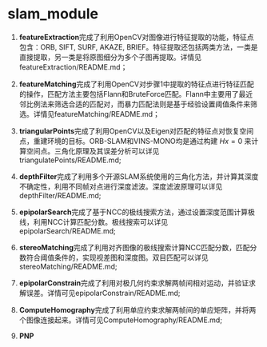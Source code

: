 # slam_module


1. **featureExtraction**完成了利用OpenCV对图像进行特征提取的功能，特征点包含：ORB, SIFT, SURF, AKAZE, BRIEF。特征提取还包括两类方法，一类是直接提取，另一类是将原图细分为多个子图再提取。详情见featureExtraction/README.md；
   

2. **featureMatching**完成了利用OpenCV对步骤1中提取的特征点进行特征匹配的操作，匹配方法主要包括Flann和BruteForce匹配。Flann中主要用了最近邻比例法来筛选合适的匹配对，而暴力匹配法则是基于经验设置阈值条件来筛选。详情见featureMatching/README.md；
   

3. **triangularPoints**完成了利用OpenCV以及Eigen对匹配的特征点对恢复空间点，重建环境的目标。ORB-SLAM和VINS-MONO均是通过构建 $Hx = 0$ 来计算空间点。三角化原理及其误差分析可以详见triangulatePoints/README.md;
   

4. **depthFilter**完成了利用多个开源SLAM系统使用的三角化方法，并计算其深度不确定性，利用不同帧对点进行深度滤波。深度滤波原理可以详见depthFilter/README.md;
   

5. **epipolarSearch**完成了基于NCC的极线搜索方法，通过设置深度范围计算极线，利用NCC计算匹配分数。极线搜索可以详见epipolarSearch/README.md;
   

6. **stereoMatching**完成了利用对齐图像的极线搜索计算NCC匹配分数，匹配分数符合阈值条件的，实现视差图和深度图。双目匹配可以详见stereoMatching/README.md;


7. **epipolarConstrain**完成了利用对极几何约束求解两帧间相对运动，并验证求解误差。详情可见epipolarConstrain/README.md;


8. **ComputeHomography**完成了利用单应约束求解两帧间的单应矩阵，并将两个图像连接起来。详情可见ComputeHomography/README.md;

9. **PNP**
